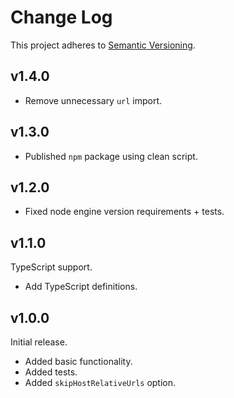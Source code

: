 # Change Log

This project adheres to [Semantic Versioning](http://semver.org/).

## v1.4.0
- Remove unnecessary `url` import.

## v1.3.0
- Published `npm` package using clean script.

## v1.2.0
- Fixed node engine version requirements + tests.

## v1.1.0
TypeScript support.
- Add TypeScript definitions.

## v1.0.0
Initial release.
- Added basic functionality.
- Added tests.
- Added `skipHostRelativeUrls` option.
